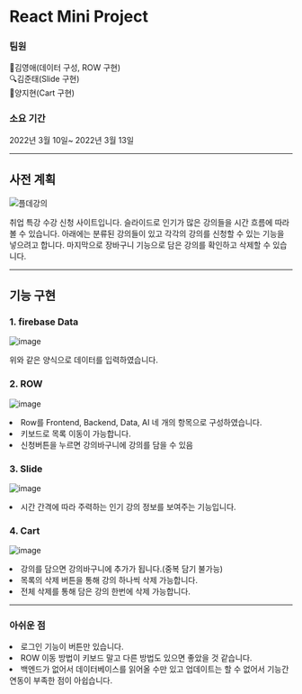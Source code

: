 
# React Mini Project

### 팀원
:balloon:김영애(데이터 구성, ROW 구현)
<br>
:mag:김준태(Slide 구현)
<br>
:sheep:양지현(Cart 구현)

### 소요 기간
2022년 3월 10일~ 2022년 3월 13일 

---
## 사전 계획 

![플데강의](https://user-images.githubusercontent.com/97663140/157452978-422c3b6b-6d53-41d4-9b73-c97ad87521ce.png)

취업 특강 수강 신청 사이트입니다. 
슬라이드로 인기가 많은 강의들을 시간 흐름에 따라 볼 수 있습니다. 아래에는 분류된 강의들이 있고 각각의  강의를 신청할 수 있는 기능을 넣으려고 합니다. 마지막으로 장바구니 기능으로 담은 강의를 확인하고 삭제할 수 있습니다. 


---
## 기능 구현 

### 1. firebase Data
![image](https://user-images.githubusercontent.com/97663140/158059726-5be9d0bb-77ec-4863-bc11-1217a7bfa05f.png)

위와 같은 양식으로 데이터를 입력하였습니다. 

### 2. ROW

![image](https://user-images.githubusercontent.com/97663140/158059352-0a1a7200-3bd3-433b-8321-d6792a7a6316.png)


<li>Row를 Frontend, Backend, Data, AI 네 개의 항목으로 구성하였습니다.

<li>키보드로 목록 이동이 가능합니다.

<li>신청버튼을 누르면 강의바구니에 강의를 담을 수 있음

### 3. Slide
  
 ![image](https://user-images.githubusercontent.com/97663140/158084109-b806ff9f-be37-495a-8cee-92b1898eba23.png)


<li>시간 간격에 따라 주력하는 인기 강의 정보를 보여주는 기능입니다.

### 4. Cart 

![image](https://user-images.githubusercontent.com/97663140/158045938-2e225b28-18ed-4529-a414-0bc6bfcb4044.png)

<li>강의를 담으면 강의바구니에 추가가 됩니다.(중복 담기 불가능)
<li>목록의 삭제 버튼을 통해 강의 하나씩 삭제 가능합니다. 
<li>전체 삭제를 통해 담은 강의 한번에 삭제 가능합니다.



--- 
### 아쉬운 점
<li>로그인 기능이 버튼만 있습니다.
<li>ROW 이동 방법이 키보드 말고 다른 방법도 있으면 좋았을 것 같습니다.
<li>백엔드가 없어서 데이터베이스를 읽어올 수만 있고 업데이트는 할 수 없어서 기능간 연동이 부족한 점이 아쉽습니다.
